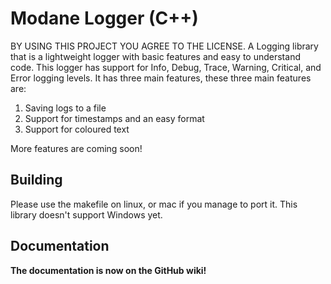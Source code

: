 # Modane Logger (C++)
BY USING THIS PROJECT YOU AGREE TO THE LICENSE.
A Logging library that is a lightweight logger with basic features and easy to understand code. This logger has support for Info, Debug, Trace, Warning, Critical, and Error logging levels. It has three main features, these three main features are:
1) Saving logs to a file
2) Support for timestamps and an easy format
3) Support for coloured text

More features are coming soon!

## Building
Please use the makefile on linux, or mac if you manage to port it. This library doesn't support Windows yet.

## Documentation
<b>The documentation is now on the GitHub wiki!</b>
